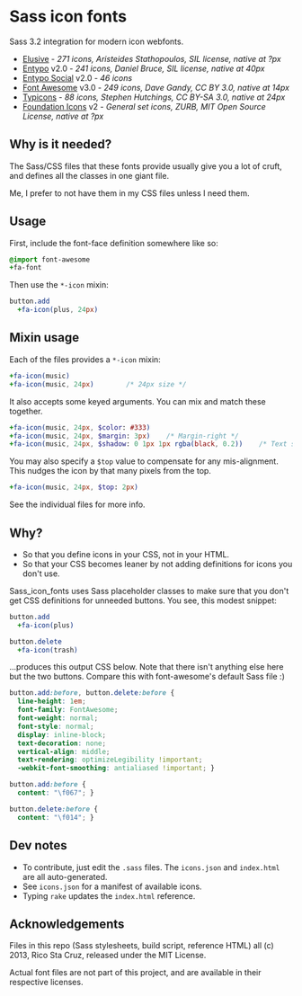 Sass icon fonts
===============

Sass 3.2 integration for modern icon webfonts.

 * [Elusive] - *271 icons, Aristeides Stathopoulos, SIL license, native at ?px*
 * [Entypo] v2.0 - *241 icons, Daniel Bruce, SIL license, native at 40px*
 * [Entypo Social][Entypo] v2.0 - *46 icons*
 * [Font Awesome] v3.0 - *249 icons, Dave Gandy, CC BY 3.0, native at 14px*
 * [Typicons] - *88 icons, Stephen Hutchings, CC BY-SA 3.0, native at 24px*
 * [Foundation Icons] v2 - *General set icons, ZURB, MIT Open Source License, native at ?px*

[Elusive]: https://github.com/aristath/elusive-iconfont
[Font Awesome]: http://fortawesome.github.com/Font-Awesome/
[Entypo]: http://www.entypo.com/
[Typicons]: http://typicons.com/
[Foundation Icons]: http://www.zurb.com/playground/foundation-icons

Why is it needed?
-----------------

The Sass/CSS files that these fonts provide usually give you a lot of cruft, and 
defines all the classes in one giant file.

Me, I prefer to not have them in my CSS files unless I need them.

Usage
-----

First, include the font-face definition somewhere like so:

``` sass
@import font-awesome
+fa-font
```

Then use the `*-icon` mixin:

``` sass
button.add
  +fa-icon(plus, 24px)
```

Mixin usage
-----------

Each of the files provides a `*-icon` mixin:

``` sass
+fa-icon(music)
+fa-icon(music, 24px)        /* 24px size */
```

It also accepts some keyed arguments. You can mix and match these together.

``` sass
+fa-icon(music, 24px, $color: #333)
+fa-icon(music, 24px, $margin: 3px)    /* Margin-right */
+fa-icon(music, 24px, $shadow: 0 1px 1px rgba(black, 0.2))    /* Text shadow */
```

You may also specify a `$top` value to compensate for any mis-alignment.
This nudges the icon by that many pixels from the top.

``` sass
+fa-icon(music, 24px, $top: 2px)
```

See the individual files for more info.

Why?
----

 * So that you define icons in your CSS, not in your HTML.
 * So that your CSS becomes leaner by not adding definitions for icons you don't 
 use.

Sass_icon_fonts uses Sass placeholder classes to make sure that you don't get 
CSS definitions for unneeded buttons. You see, this modest snippet:

``` sass
button.add
  +fa-icon(plus)

button.delete
  +fa-icon(trash)
```

...produces this output CSS below. Note that there isn't anything else here but 
the two buttons. Compare this with font-awesome's default Sass file :)

``` css
button.add:before, button.delete:before {
  line-height: 1em;
  font-family: FontAwesome;
  font-weight: normal;
  font-style: normal;
  display: inline-block;
  text-decoration: none;
  vertical-align: middle;
  text-rendering: optimizeLegibility !important;
  -webkit-font-smoothing: antialiased !important; }

button.add:before {
  content: "\f067"; }

button.delete:before {
  content: "\f014"; }
```

Dev notes
---------

 * To contribute, just edit the `.sass` files. The `icons.json` and `index.html`
 are all auto-generated.
 * See `icons.json` for a manifest of available icons.
 * Typing `rake` updates the `index.html` reference.

Acknowledgements
----------------

Files in this repo (Sass stylesheets, build script, reference HTML) all (c) 
  2013, Rico Sta Cruz, released under the MIT License.

Actual font files are not part of this project, and are available in their 
respective licenses.
